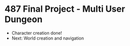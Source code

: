# 487 Final Project - Multi User Dungeon
- Character creation done!
- Next: World creation and navigation
